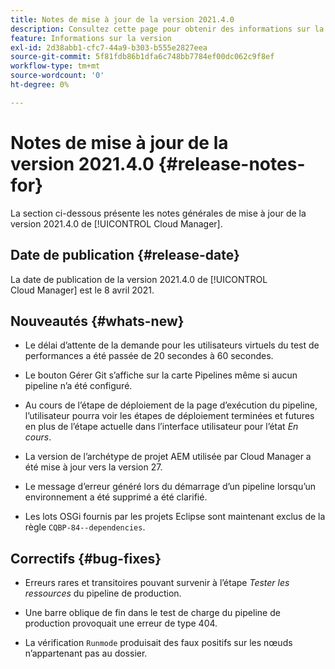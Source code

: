 ```yaml
---
title: Notes de mise à jour de la version 2021.4.0
description: Consultez cette page pour obtenir des informations sur la version 2021.4.0 de Cloud Manager
feature: Informations sur la version
exl-id: 2d38abb1-cfc7-44a9-b303-b555e2827eea
source-git-commit: 5f81fdb86b1dfa6c748bb7784ef00dc062c9f8ef
workflow-type: tm+mt
source-wordcount: '0'
ht-degree: 0%

---
```


# Notes de mise à jour de la version 2021.4.0 {#release-notes-for}

La section ci-dessous présente les notes générales de mise à jour de la version 2021.4.0 de [!UICONTROL Cloud Manager].

## Date de publication {#release-date}

La date de publication de la version 2021.4.0 de [!UICONTROL Cloud Manager] est le 8 avril 2021.

## Nouveautés {#whats-new}

* Le délai d’attente de la demande pour les utilisateurs virtuels du test de performances a été passée de 20 secondes à 60 secondes.

* Le bouton Gérer Git s’affiche sur la carte Pipelines même si aucun pipeline n’a été configuré.

* Au cours de l’étape de déploiement de la page d’exécution du pipeline, l’utilisateur pourra voir les étapes de déploiement terminées et futures en plus de l’étape actuelle dans l’interface utilisateur pour l’état *En cours*.

* La version de l’archétype de projet AEM utilisée par Cloud Manager a été mise à jour vers la version 27.

* Le message d’erreur généré lors du démarrage d’un pipeline lorsqu’un environnement a été supprimé a été clarifié.

* Les lots OSGi fournis par les projets Eclipse sont maintenant exclus de la règle `CQBP-84--dependencies`.

## Correctifs {#bug-fixes}

* Erreurs rares et transitoires pouvant survenir à l’étape *Tester les ressources* du pipeline de production.

* Une barre oblique de fin dans le test de charge du pipeline de production provoquait une erreur de type 404.

* La vérification `Runmode` produisait des faux positifs sur les nœuds n’appartenant pas au dossier.